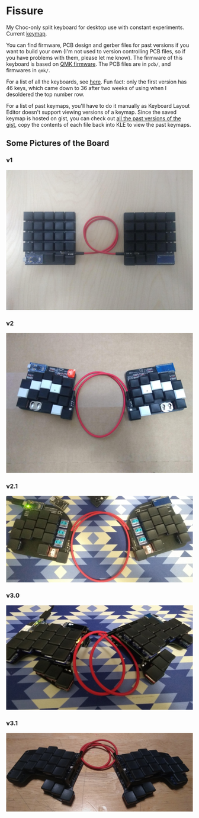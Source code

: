 Fissure
=======

My Choc-only split keyboard for desktop use with constant experiments. Current [keymap](http://www.keyboard-layout-editor.com/#/gists/99409a249d886554bd60af15782b2d50). 

You can find firmware, PCB design and gerber files for past versions if you want to build your own (I'm not used to version controlling PCB files, so if you have problems with them, please let me know). The firmware of this keyboard is based on [QMK firmware](https://github.com/qmk/qmk_firmware). The PCB files are in `pcb/`, and firmwares in `qmk/`.

For a list of all the keyboards, see [here](versions.md). Fun fact: only the first version has 46 keys, which came down to 36 after two weeks of using when I desoldered the top number row.

For a list of past keymaps, you'll have to do it manually as Keyboard Layout Editor doesn't support viewing versions of a keymap. Since the saved keymap is hosted on gist, you can check out [all the past versions of the gist](https://gist.github.com/crides/99409a249d886554bd60af15782b2d50/revisions), copy the contents of each file back into KLE to view the past keymaps.

## Some Pictures of the Board
### v1
![Picture of the v1](https://github.com/MangoIV/fissure/blob/master/pics/v1.jpg?raw=true)
### v2
![Picture of the v2](https://github.com/MangoIV/fissure/blob/master/pics/v2.0.jpg?raw=true)
### v2.1
![Picture of the v2.1](https://github.com/MangoIV/fissure/blob/master/pics/v2.1.jpg?raw=true)
### v3.0
![Picture of the v3](https://github.com/MangoIV/fissure/blob/master/pics/v3.0.jpg?raw=true)
### v3.1
![Picture of the v3.1](https://github.com/MangoIV/fissure/blob/master/pics/v3.1.jpg?raw=true)
